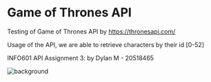 # Game of Thrones API
Testing of Game of Thrones API by https://thronesapi.com/

Usage of the API, we are able to retrieve characters by their id [0-52]

INFO601 API Assignment 3: by Dylan M - 20518465


![background](https://github.com/SandalBandit/Info601-API-Assignment/assets/119099353/a18ea825-c7f3-4b4e-b966-c7da0501809c)
